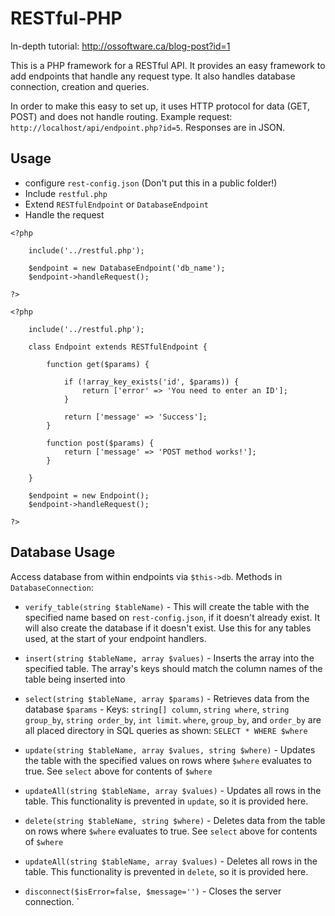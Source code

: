 # RESTful-PHP

In-depth tutorial: http://ossoftware.ca/blog-post?id=1

This is a PHP framework for a RESTful API. It provides an easy framework to add endpoints that handle any request type. It also handles database connection, creation and queries. 

In order to make this easy to set up, it uses HTTP protocol for data (GET, POST) and does not handle routing. Example request: `http://localhost/api/endpoint.php?id=5`. Responses are in JSON.

## Usage

- configure `rest-config.json` (Don't put this in a public folder!)
- Include `restful.php`
- Extend `RESTfulEndpoint` or `DatabaseEndpoint`
- Handle the request
```
<?php

    include('../restful.php');

    $endpoint = new DatabaseEndpoint('db_name');
    $endpoint->handleRequest();

?>
```

```
<?php

    include('../restful.php');

    class Endpoint extends RESTfulEndpoint {

        function get($params) {
            
            if (!array_key_exists('id', $params)) {
                return ['error' => 'You need to enter an ID'];
            }
            
            return ['message' => 'Success'];
        }

        function post($params) {
            return ['message' => 'POST method works!'];
        }

    }

    $endpoint = new Endpoint();
    $endpoint->handleRequest();

?>
```

## Database Usage

Access database from within endpoints via `$this->db`. Methods in `DatabaseConnection`:

- `verify_table(string $tableName)` - This will create the table with the specified name based on `rest-config.json`, if it doesn't already exist. It will also create the database if it doesn't exist. Use this for any tables used, at the start of your endpoint handlers.

- `insert(string $tableName, array $values)` - Inserts the array into the specified table. The array's keys should match the column names of the table being inserted into

- `select(string $tableName, array $params)` - Retrieves data from the database
    `$params` - Keys: `string[] column`, `string where`, `string group_by`, `string order_by`, `int limit`. `where`, `group_by`, and `order_by` are all placed directory in SQL queries as shown: `SELECT * WHERE $where`
    
- `update(string $tableName, array $values, string $where)` - Updates the table with the specified values on rows where `$where` evaluates to true. See `select` above for contents of `$where`

- `updateAll(string $tableName, array $values)` - Updates all rows in the table. This functionality is prevented in `update`, so it is provided here.

- `delete(string $tableName, string $where)` - Deletes data from the table on rows where `$where` evaluates to true. See `select` above for contents of `$where`

- `updateAll(string $tableName, array $values)` - Deletes all rows in the table. This functionality is prevented in `delete`, so it is provided here.



- `disconnect($isError=false, $message='')` - Closes the server connection.
`
